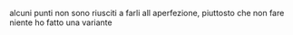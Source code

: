 alcuni punti non sono riusciti a farli all aperfezione, piuttosto che non fare niente ho fatto una variante
